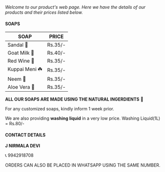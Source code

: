_Welcome to our product's web page. Here we have the details of our products and their prices listed below._

#### SOAPS

| SOAP | PRICE |
|---|---|
| Sandal  🌳 | Rs.35/- |
| Goat Milk :goat:	 | Rs.40/- |
| Red Wine :wine_glass: | Rs.35/- |
| Kuppai Meni :shamrock: | Rs.35/- |
| Neem :leaves: | Rs.35/- |
| Aloe Vera :herb: | Rs.35/- |

**ALL OUR SOAPS ARE MADE USING THE NATURAL INGERDIENTS** :green_heart:

For any customized soaps, kindly inform 1 week prior.

We are also providing **washing liquid** in a very low price.
Washing Liquid(1L) = Rs.80/-

#### CONTACT DETAILS
**J NIRMALA DEVI**

:telephone_receiver: 9942918708

ORDERS CAN ALSO BE PLACED IN WHATSAPP USING THE SAME NUMBER.
